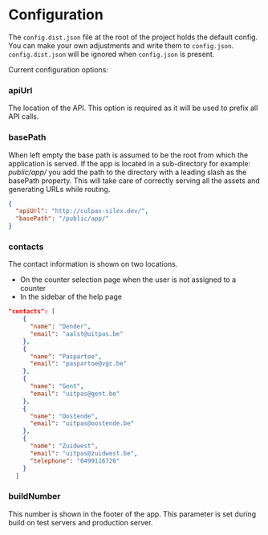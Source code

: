 # Configuration
The `config.dist.json` file at the root of the project holds the default config. You can make your own adjustments and write them to `config.json`. `config.dist.json` will be ignored when `config.json` is present.
 
Current configuration options:
### apiUrl
 The location of the API. This option is required as it will be used to prefix all API calls.

### basePath
 When left empty the base path is assumed to be the root from which the application is served. If the app is located in a sub-directory for example: *public/app/* you add the path to the directory with a leading slash as the basePath property. This will take care of correctly serving all the assets and generating URLs while routing.
```json
{
  "apiUrl": "http://culpas-silex.dev/",
  "basePath": "/public/app/"
}
```

### contacts
The contact information is shown on two locations.
* On the counter selection page when the user is not assigned to a counter
* In the sidebar of the help page

```json
"contacts": [
    {
      "name": "Dender",
      "email": "aalst@uitpas.be"
    },
    {
      "name": "Paspartoe",
      "email": "paspartoe@vgc.be"
    },
    {
      "name": "Gent",
      "email": "uitpas@gent.be"
    },
    {
      "name": "Oostende",
      "email": "uitpas@oostende.be"
    },
    {
      "name": "Zuidwest",
      "email": "uitpas@zuidwest.be",
      "telephone": "0499116726"
    }
  ]
  ```
  
  ### buildNumber
 This number is shown in the footer of the app. This parameter is set during build on test servers and production server.
